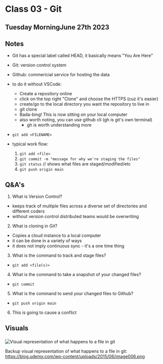 # Class 03 - Git

## Tuesday MorningJune 27th 2023

## Notes
* Git has a special label called HEAD, it basically means "You Are Here"
* Git: version control system
* Github: commericial service for hosting the data

* to do it without VSCode:
  * Create a repository online
  * click on the top right "Clone" and choose the HTTPS (cuz it's easier)
  * create/go to the local directory you want the repository to live in
  * git clone <HTTPS PATH>
  * Bada-bing! This is now sitting on your local computer
  * also worth noting, you can use github cli (gh is git's own terminal)
    * gh is worth understanding more
* `git add <FILENAME>` 

* typical work flow:
  1. `git add <file>`
  1. `git commit -m "message for why we're staging the files"`
  1. `git status` // shows what files are staged/modified/etc
  1. `git push origin main`


## Q&A's
1. What is Version Control?
  * keeps track of multiple files across a diverse set of directories and different coders
  * without version control distributed teams would be overwriting 

2. What is cloning in Git?
  * Copies a cloud instance to a local computer
  * it can be done in a variety of ways
  * it does not imply continuous sync - it's a one time thing

3. What is the command to track and stage files?
  * `git add <file(s)>`

4. What is the command to take a snapshot of your changed files?
  * `git commit`

5. What is the command to send your changed files to Github?
  * `git push origin main`

6. This is going to cause a conflict


## Visuals

### 
![Visual representation of what happens to a file in git](https://blog.udemy.com/wp-content/uploads/2015/08/image006.png)

Backup visual representation of what happens to a file in git: https://blog.udemy.com/wp-content/uploads/2015/08/image006.png